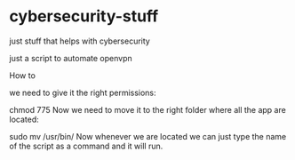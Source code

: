 # cybersecurity-stuff
just stuff that helps with cybersecurity


just a script to automate openvpn 

How to

we need to give it the right permissions:

chmod 775 <the-name-of-the-script>
Now we need to move it to the right folder where all the app are located:

sudo mv <the-name-of-the-script> /usr/bin/
Now whenever we are located we can just type the name of the script as a command and it will run.
